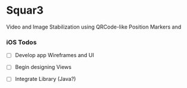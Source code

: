 # Squar3
Video and Image Stabilization using QRCode-like Position Markers and 

### iOS Todos

- [ ] Develop app Wireframes and UI
- [ ] Begin designing Views
- [ ] Integrate Library (Java?)


